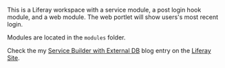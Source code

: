 This is a Liferay workspace with a service module, a post login hook module, and a web module. The web portlet will show users's most recent login.

Modules are located in the `modules` folder.

Check the my [Service Builder with External DB](https://liferay.dev/blogs/-/blogs/service-builder-with-external-db) blog entry on the [Liferay Site](https://liferay.dev/).
